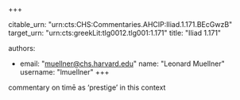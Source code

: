 +++


citable_urn: "urn:cts:CHS:Commentaries.AHCIP:Iliad.1.171.BEcGwzB"
target_urn: "urn:cts:greekLit:tlg0012.tlg001:1.171"
title: "Iliad 1.171"

authors:
- email: "muellner@chs.harvard.edu"
  name: "Leonard Muellner"
  username: "lmuellner"
+++

<p>commentary on timē as ‘prestige’ in this context</p>